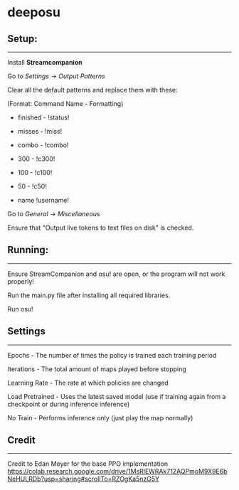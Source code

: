 # deeposu
## Setup:
---
Install __Streamcompanion__

Go to _Settings_ -> _Output Patterns_ 

Clear all the default patterns and replace them with these:

(Format: Command Name - Formatting)

* finished - !status!

* misses - !miss!

* combo - !combo!

* 300 - !c300!

* 100 - !c100!

* 50 - !c50!

* name !username!


Go to _General_ -> _Miscellaneous_

Ensure that "Output live tokens to text files on disk" is checked. 

## Running:
---
Ensure StreamCompanion and osu! are open, or the program will not work properly!

Run the main.py file after installing all required libraries.

Run osu!
 



## Settings
---

Epochs - The number of times the policy is trained each training period

Iterations - The total amount of maps played before stopping

Learning Rate - The rate at which policies are changed 

Load Pretrained - Uses the latest saved model (use if training again from a checkpoint or during inference inference)

No Train - Performs inference only (just play the map normally)

## Credit
---
Credit to Edan Meyer for the base PPO implementation
https://colab.research.google.com/drive/1MsRlEWRAk712AQPmoM9X9E6bNeHULRDb?usp=sharing#scrollTo=RZOgKa5nzG5Y





